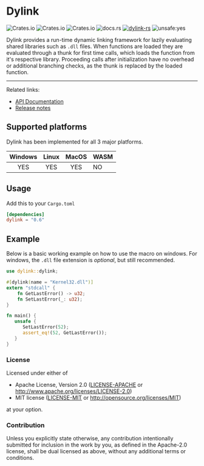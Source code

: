 # Dylink

![Crates.io](https://img.shields.io/crates/l/dylink) ![Crates.io](https://img.shields.io/crates/v/dylink) ![Crates.io](https://img.shields.io/crates/d/dylink) ![docs.rs](https://img.shields.io/docsrs/dylink) [![dylink-rs](https://github.com/Razordor/dylink/actions/workflows/rust.yml/badge.svg)](https://github.com/Razordor/dylink/actions/workflows/rust.yml) ![unsafe:yes](https://img.shields.io/badge/unsafe-yes-red)

Dylink provides a run-time dynamic linking framework for lazily evaluating shared libraries such as `.dll` files.
When functions are loaded they are evaluated through a thunk for first time calls, which loads the function from
it's respective library. Proceeding calls after initialization have no overhead or additional branching checks,
as the thunk is replaced by the loaded function.

----

Related links:

* [API Documentation](https://docs.rs/dylink)
* [Release notes](https://github.com/Razordor/dylink/releases)

## Supported platforms

Dylink has been implemented for all 3 major platforms.

| Windows | Linux | MacOS | WASM |
|:-------:|:-----:|:-----:|------|
| YES     | YES   | YES   | NO   |

## Usage

Add this to your `Cargo.toml`

```toml
[dependencies]
dylink = "0.6"
```

## Example

Below is a basic working example on how to use the macro on windows.
For windows, the `.dll` file extension is *optional*, but still recommended.

```rust
use dylink::dylink;

#[dylink(name = "Kernel32.dll")]
extern "stdcall" {
    fn GetLastError() -> u32;
    fn SetLastError(_: u32);
}

fn main() {
   unsafe {
      SetLastError(52);
      assert_eq!(52, GetLastError());
   }
}
```

### License

Licensed under either of

* Apache License, Version 2.0
   ([LICENSE-APACHE](LICENSE-APACHE) or <http://www.apache.org/licenses/LICENSE-2.0>)
* MIT license
   ([LICENSE-MIT](LICENSE-MIT) or <http://opensource.org/licenses/MIT>)

at your option.

### Contribution

Unless you explicitly state otherwise, any contribution intentionally submitted
for inclusion in the work by you, as defined in the Apache-2.0 license, shall be
dual licensed as above, without any additional terms or conditions.
